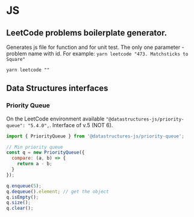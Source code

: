 # JS 

## LeetCode problems boilerplate generator.

Generates js file for function and for unit test.
The only one parameter - problem name with id. For example:
`yarn leetcode "473. Matchsticks to Square"`

```shell
yarn leetcode ""
```

## Data Structures interfaces

### Priority Queue

On the LeetCode environment available `"@datastructures-js/priority-queue": "5.4.0",`. Interface of v.5 (NOT 6).

```js
import { PriorityQueue } from '@datastructures-js/priority-queue';

// Min priority queue
const q = new PriorityQueue({
  compare: (a, b) => {
    return a - b;
  }
});

q.enqueue(5);
q.dequeue().element; // get the object
q.isEmpty();
q.size();
q.clear();
```


